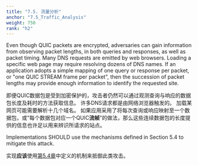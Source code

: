 ```yaml
---
title: "7.5. 流量分析"
anchor: "7.5_Traffic_Analysis"
weight: 750
rank: "h2"
---
```


Even though QUIC packets are encrypted, adversaries can gain information from observing packet lengths, in both queries and responses, as well as packet timing. Many DNS requests are emitted by web browsers. Loading a specific web page may require resolving dozens of DNS names. If an application adopts a simple mapping of one query or response per packet, or "one QUIC STREAM frame per packet", then the succession of packet lengths may provide enough information to identify the requested site.

即便QUIC数据包是受到加密保护的，攻击者仍然可以通过观测查询与响应的数据包长度及耗时的方法获取信息。
许多DNS请求都是由网络浏览器触发的。
加载某网页可能需要解析十几个域名。
如果应用采用了将每次查询或响应映射至一个数据包，或“每个数据包对应一个QUIC**流帧**”的做法，那么这些连续数据包的长度提供的信息也许足以用来辨识所请求的站点。

Implementations SHOULD use the mechanisms defined in Section 5.4 to mitigate this attack.

实现**应该**使用[第5.4章]()中定义的机制来抵御此类攻击。
